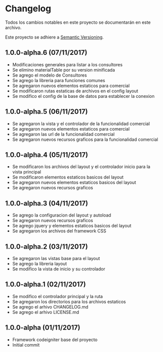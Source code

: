 # Changelog
Todos los cambios notables en este proyecto se documentarán en este archivo.

Este proyecto se adhiere a [Semantic Versioning](http://semver.org/spec/v2.0.0.html).

## 1.0.0-alpha.6 (07/11/2017)
- Modificaciones generales para listar a los consultores
- Se elimino materialTable por su version minificada
- Se agrego el modelo de Consultores
- Se agrego la libreria para funciones comunes
- Se agregaron nuevos elementos estaticos para comercial
- Se modificaron rutas estaticas de archivos en el config layout
- Se modifico el config de la base de datos para establecer la conexion

## 1.0.0-alpha.5 (06/11/2017)
- Se agregaron la vista y el controlador de la funcionalidad comercial
- Se agregaron nuevos elementos estaticos para comercial
- Se agregaron las url de la funcionalidad comercial
- Se agregaron nuevos recursos graficos para la funcionalidad comercial

## 1.0.0-alpha.4 (05/11/2017)
- Se modificaron los archivos del layout y el controlador inicio para la vista principal
- Se modificaron elementos estaticos basicos del layout
- Se agregaron nuevos elementos estaticos basicos del layout
- Se agregaron nuevos recursos graficos

## 1.0.0-alpha.3 (04/11/2017)
- Se agrego la configuracion del layout y autoload
- Se agregaron nuevos recursos graficos
- Se agrego jquery y elementos estaticos basicos del layout
- Se agregaron los archivos del framework CSS

## 1.0.0-alpha.2 (03/11/2017)
- Se agregaron las vistas base para el layout
- Se agrego la libreria layout
- Se modifico la vista de inicio y su controlador

## 1.0.0-alpha.1 (02/11/2017)
- Se modifico el controlador principal y la ruta
- Se agregaron los directorios para los archivos estaticos
- Se agrego el arhivo CHANGELOG.md
- Se agrego el arhivo LICENSE.md

## 1.0.0-alpha (01/11/2017)
- Framework codeigniter base del proyecto
- Initial commit